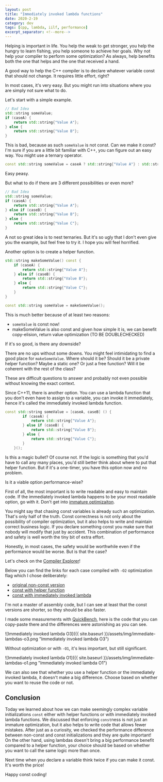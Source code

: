 ```yaml
---
layout: post
title: "Immediately invoked lambda functions"
date: 2020-2-19
category: dev
tags: [cpp, lambda, iilf, performance]
excerpt_separator: <!--more-->
---
```

Helping is important in life. You help the weak to get stronger, you help the hungry to learn fishing, you help someone to achieve her goals. Why not help your compiler to perform some optimization? As always, help benefits both the one that helps and the one that received a hand.

A good way to help the C++ compiler is to declare whatever variable const that should not change. It requires little effort, right?
<!--more-->

In most cases, it's very easy. But you might run into situations where you are simply not sure what to do.

Let's start with a simple example.

```cpp
// Bad Idea
std::string someValue;
if (caseA) {
    return std::string{"Value A"};
} else {
    return std::string{"Value B"};
}
```

This is bad, because as such `someValue` is not const. Can we make it const? I'm sure if you are a little bit familiar with C++, you can figure out an easy way. You might use a ternary operator.

```cpp
const std::string someValue = caseA ? std::string{"Value A"} : std::string{"Value B"};
```

Easy peasy.

But what to do if there are 3 different possibilities or even more?

```cpp
// Bad Idea
std::string someValue;
if (caseA) {
    return std::string{"Value A"};
} else if (caseB) {
    return std::string{"Value B"};
} else {
    return std::string{"Value C"};
}
```

A not so great idea is to nest ternaries. But it's so ugly that I don't even give you the example, but feel free to try it. I hope you will feel horrified.

Another option is to create a helper function.

```cpp
std::string makeSomeValue() const {
    if (caseA) {
        return std::string{"Value A"};
    } else if (caseB) {
        return std::string{"Value B"};
    } else {
        return std::string{"Value C"};
    }
}

const std::string someValue = makeSomeValue();
```

This is much better because of at least two reasons:
- `someValue` is const now!
- makeSomeValue is also const and given how simple it is, we can benefit copy-elision, return value optimization (TO BE DOUBLECHECKED)

If it's so good, is there any downside?

There are no ups without some downs. You might feel intimidating to find a good place for `makeSomeValue`. Where should it be? Should it be a private helper function? Maybe a static one? Or just a free function? Will it be coherent with the rest of the class?

These are difficult questions to answer and probably not even possible without knowing the exact context.

Since C++11, there is another option. You can use a lambda function that you don't even have to assign to a variable, you can invoke it immediately, hence it's called the immediately invoked lambda function.

```cpp
const std::string someValue = [caseA, caseB] () {
        if (caseA) {
            return std::string{"Value A"};
        } else if (caseB) {
            return std::string{"Value B"};
        } else {
            return std::string{"Value C"};
        }
    }();
```

Is this a magic bullet? Of course not. If the logic is something that you'd have to call any many places, you'd still better think about where to put that helper function. But if it's a one-timer, you have this option now and no problem.

Is it a viable option performance-wise?

First of all, the most important is to write readable and easy to maintain code. If the immediately invoked lambda happens to be your most readable option, go with it. Don't get into [immature optimizaiton]().

You might say that chasing const variables is already such an optimization. That's only half of the truth. Const correctness is not only about the possibility of compiler optimization, but it also helps to write and maintain correct business logic. If you declare something const you make sure that nobody will modify that just by accident. This combination of performance and safety is well worth the tiny bit of extra effort.

Honestly, in most cases, the safety would be worthwhile even if the performance would be worse. But is that the case?

Let's check on the [Compiler Explorer](https://godbolt.org/)!

Below you can find the links for each case compiled with `-O2` optimization flag which I chose deliberately:

* [original non-const version](https://godbolt.org/z/2ZtxMs)
* [const with helper function](https://godbolt.org/z/jg0gKR)
* [const with immediately invoked lambda](https://godbolt.org/z/YeYpRq)

I'm not a master of assembly code, but I can see at least that the const versions are shorter, so they should be also faster.

I made some measurements with [QuickBench](http://quick-bench.com/NnlmXwAOenovIUS4lbQhLJbtrk0), here is the code that you can copy-paste there and the differences were astonishing as you can see.

![Immediately invoked lambda O3]({{ site.baseurl }}/assets/img/immediate-lambdas-o3.png "Immediately invoked lambda O3")

Without optimization or with `-O1`, it's less important, but still significant.

![Immediately invoked lambda O1]({{ site.baseurl }}/assets/img/immediate-lambdas-o1.png "Immediately invoked lambda O1")

We can also see that whether you use a helper function or the immediately invoked lambda, it doesn't make a big difference. Choose based on whether you want to reuse the code or not.

## Conclusion

Today we learned about how we can make seemingly complex variable initializations `const` either with helper functions or with immediately invoked lambda functions. We discussed that enforcing `const`ness is not just an immature optimization, but it also helps to write code that allows fewer mistakes. After just as a curiosity, we checked the performance difference between non-const and const initializations and they are quite important! On the other hand, using lambdas doesn't bring a big performance benefit compared to a helper function, your choice should be based on whether you want to call the same logic more than once.

Next time when you declare a variable think twice if you can make it const. It's worth the price!

Happy const coding!
